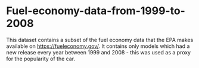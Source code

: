 # Fuel-economy-data-from-1999-to-2008
This dataset contains a subset of the fuel economy data that the EPA makes available on https://fueleconomy.gov/. It contains only models which had a new release every year between 1999 and 2008 - this was used as a proxy for the popularity of the car.
